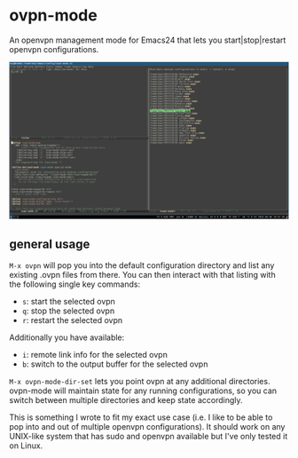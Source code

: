 # ovpn-mode
An openvpn management mode for Emacs24 that lets you start|stop|restart openvpn configurations.

![ovpn-mode screenshot](ovpn-mode.png?raw=true "ovpn-mode")

## general usage
`M-x ovpn` will pop you into the default configuration directory and list any existing .ovpn files from there. You can then interact with that listing with the following single key commands:

- `s`: start the selected ovpn
- `q`: stop the selected ovpn
- `r`: restart the selected ovpn

Additionally you have available:

- `i`: remote link info for the selected ovpn
- `b`: switch to the output buffer for the selected ovpn

`M-x ovpn-mode-dir-set` lets you point ovpn at any additional directories. ovpn-mode will maintain state for any running configurations, so you can switch between multiple directories and keep state accordingly.

This is something I wrote to fit my exact use case (i.e. I like to be able to pop into and out of multiple openvpn configurations). It should work on any UNIX-like system that has sudo and openvpn available but I've only tested it on Linux.
